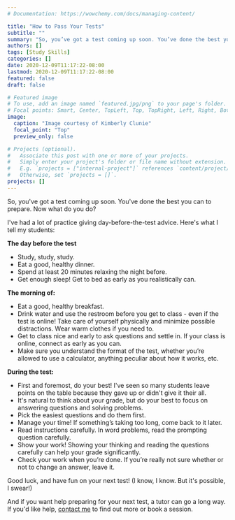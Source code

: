 ```yaml
---
# Documentation: https://wowchemy.com/docs/managing-content/

title: "How to Pass Your Tests"
subtitle: ""
summary: "So, you’ve got a test coming up soon. You’ve done the best you can to prepare. Now what do you do?"
authors: []
tags: [Study Skills]
categories: []
date: 2020-12-09T11:17:22-08:00
lastmod: 2020-12-09T11:17:22-08:00
featured: false
draft: false

# Featured image
# To use, add an image named `featured.jpg/png` to your page's folder.
# Focal points: Smart, Center, TopLeft, Top, TopRight, Left, Right, BottomLeft, Bottom, BottomRight.
image:
  caption: "Image courtesy of Kimberly Clunie"
  focal_point: "Top"
  preview_only: false

# Projects (optional).
#   Associate this post with one or more of your projects.
#   Simply enter your project's folder or file name without extension.
#   E.g. `projects = ["internal-project"]` references `content/project/deep-learning/index.md`.
#   Otherwise, set `projects = []`.
projects: []
---
```


So, you've got a test coming up soon. You've done the best you can to prepare. Now what do you do?

I've had a lot of practice giving day-before-the-test advice.  Here's what I tell my students:  

**The day before the test**

  * Study, study, study. 
  * Eat a good, healthy dinner. 
* Spend at least 20 minutes relaxing the night before. 
* Get enough sleep! Get to bed as early as you realistically can.

**The morning of:** 
* Eat a good, healthy breakfast. 
* Drink water and use the restroom before you get to class - even if the test is online! Take care of yourself physically and minimize possible distractions. Wear warm clothes if you need to. 
* Get to class nice and early to ask questions and settle in. If your class is online, connect as early as you can.  
* Make sure you understand the format of the test, whether you’re allowed to use a calculator, anything peculiar about how it works, etc. 

**During the test:**
 
* First and foremost, do your best! I've seen so many students leave points on the table because they gave up or didn't give it their all.  
* It's natural to think about your grade, but do your best to focus on answering questions and solving problems.   
* Pick the easiest questions and do them first. 
* Manage your time! If something’s taking too long, come back to it later. 
* Read instructions carefully. In word problems, read the prompting question carefully.
* Show your work! Showing your thinking and reading the questions carefully can help your grade significantly. 
* Check your work when you’re done. If you’re really not sure whether or not to change an answer, leave it. 


 Good luck, and have fun on your next test!
(I know, I know. But it's possible, I swear!) 

And if you want help preparing for your next test, a tutor can go a long way. If you'd like help, [contact me](about/#contact) to find out more or book a session.  
